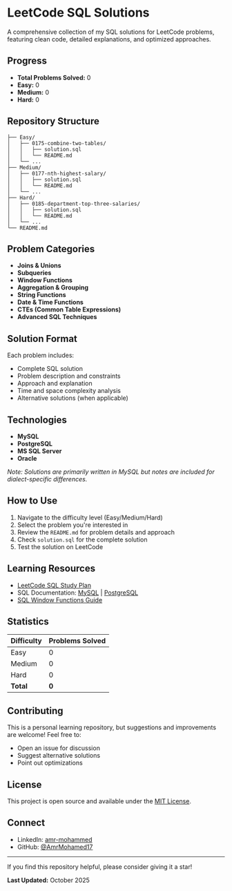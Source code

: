# LeetCode SQL Solutions

A comprehensive collection of my SQL solutions for LeetCode problems, featuring clean code, detailed explanations, and optimized approaches.

## Progress

- **Total Problems Solved:** 0
- **Easy:** 0
- **Medium:** 0
- **Hard:** 0

## Repository Structure

```
├── Easy/
│   ├── 0175-combine-two-tables/
│   │   ├── solution.sql
│   │   └── README.md
│   └── ...
├── Medium/
│   ├── 0177-nth-highest-salary/
│   │   ├── solution.sql
│   │   └── README.md
│   └── ...
├── Hard/
│   ├── 0185-department-top-three-salaries/
│   │   ├── solution.sql
│   │   └── README.md
│   └── ...
└── README.md
```

## Problem Categories

- **Joins & Unions**
- **Subqueries**
- **Window Functions**
- **Aggregation & Grouping**
- **String Functions**
- **Date & Time Functions**
- **CTEs (Common Table Expressions)**
- **Advanced SQL Techniques**

## Solution Format

Each problem includes:
- Complete SQL solution
- Problem description and constraints
- Approach and explanation
- Time and space complexity analysis
- Alternative solutions (when applicable)

## Technologies

- **MySQL**
- **PostgreSQL**
- **MS SQL Server**
- **Oracle**

*Note: Solutions are primarily written in MySQL but notes are included for dialect-specific differences.*

## How to Use

1. Navigate to the difficulty level (Easy/Medium/Hard)
2. Select the problem you're interested in
3. Review the `README.md` for problem details and approach
4. Check `solution.sql` for the complete solution
5. Test the solution on LeetCode

## Learning Resources

- [LeetCode SQL Study Plan](https://leetcode.com/studyplan/top-sql-50/)
- SQL Documentation: [MySQL](https://dev.mysql.com/doc/) | [PostgreSQL](https://www.postgresql.org/docs/)
- [SQL Window Functions Guide](https://www.postgresql.org/docs/current/tutorial-window.html)

## Statistics

| Difficulty | Problems Solved |
|------------|----------------|
| Easy       | 0              |
| Medium     | 0              |
| Hard       | 0              |
| **Total**  | **0**          |

## Contributing

This is a personal learning repository, but suggestions and improvements are welcome! Feel free to:
- Open an issue for discussion
- Suggest alternative solutions
- Point out optimizations

## License

This project is open source and available under the [MIT License](LICENSE).

## Connect

- LinkedIn: [amr-mohammed](https://www.linkedin.com/in/amr-mohammed-788913348/)
- GitHub: [@AmrMohamed17](https://github.com/AmrMohamed17)

---

If you find this repository helpful, please consider giving it a star!

**Last Updated:** October 2025
